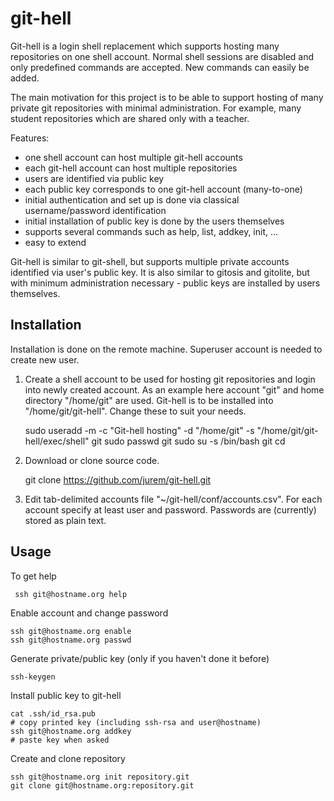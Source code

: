 # git-hell
Git-hell is a login shell replacement which supports hosting many repositories on one shell account. Normal shell sessions are disabled and only predefined commands are accepted. New commands can easily be added.

The main motivation for this project is to be able to support hosting of many private git repositories with minimal administration. For example, many student repositories which are shared only with a teacher.

Features:
* one shell account can host multiple git-hell accounts
* each git-hell account can host multiple repositories
* users are identified via public key
* each public key corresponds to one git-hell account (many-to-one)
* initial authentication and set up is done via classical username/password identification
* initial installation of public key is done by the users themselves
* supports several commands such as help, list, addkey, init, ...
* easy to extend

Git-hell is similar to git-shell, but supports multiple private accounts identified via user's public key. It is also similar to gitosis and gitolite, but with minimum administration necessary - public keys are installed by users themselves.

Installation
------------

Installation is done on the remote machine. Superuser account is needed to create new user.

1) Create a shell account to be used for hosting git repositories and login into newly created account. As an example here account "git" and home directory "/home/git" are used. Git-hell is to be installed into "/home/git/git-hell". Change these to suit your needs. 

    sudo useradd -m -c "Git-hell hosting" -d "/home/git" -s "/home/git/git-hell/exec/shell" git
    sudo passwd git
    sudo su -s /bin/bash git
    cd

2) Download or clone source code.

    git clone https://github.com/jurem/git-hell.git

3) Edit tab-delimited accounts file "~/git-hell/conf/accounts.csv". For each account specify at least user and password. Passwords are (currently) stored as plain text.

Usage
-----

To get help

     ssh git@hostname.org help

Enable account and change password

    ssh git@hostname.org enable
    ssh git@hostname.org passwd

Generate private/public key (only if you haven't done it before)

    ssh-keygen

Install public key to git-hell

    cat .ssh/id_rsa.pub
    # copy printed key (including ssh-rsa and user@hostname)
    ssh git@hostname.org addkey
    # paste key when asked

Create and clone repository

    ssh git@hostname.org init repository.git
    git clone git@hostname.org:repository.git
